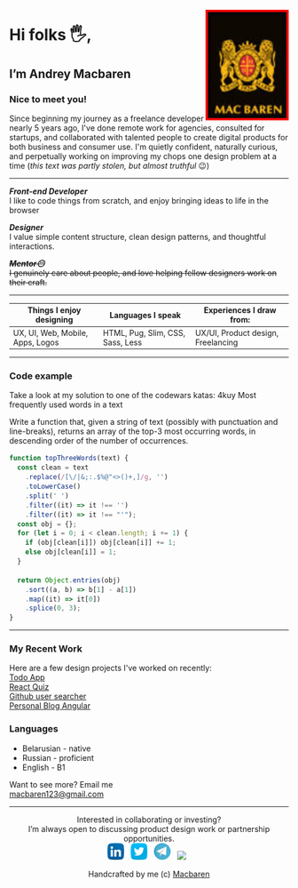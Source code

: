 <p>
  <img width="150" align='right' src="images/logo.jpg?raw=true">
</p>

# Hi folks 🖐️,

## I’m Andrey Macbaren

### Nice to meet you!

Since beginning my journey as a freelance developer nearly 5 years ago, I've done remote work for agencies, consulted for startups, and collaborated with talented people to create digital products for both business and consumer use. I'm quietly confident, naturally curious, and perpetually working on improving my chops one design problem at a time (_this text was partly stolen, but almost truthful_ 😉)

---

_**Front-end Developer**_  
I like to code things from scratch, and enjoy bringing ideas to life in the browser

_**Designer**_  
I value simple content structure, clean design patterns, and thoughtful interactions.

~~_**Mentor😶**_~~  
~~I genuinely care about people, and love helping fellow designers work on their craft.~~

---

| Things I enjoy designing         | Languages I speak                | Experiences I draw from:           |
| -------------------------------- | -------------------------------- | ---------------------------------- |
| UX, UI, Web, Mobile, Apps, Logos | HTML, Pug, Slim, CSS, Sass, Less | UX/UI, Product design, Freelancing |

---

### Code example

Take a look at my solution to one of the codewars katas: 4kuy Most frequently used words in a text

Write a function that, given a string of text (possibly with punctuation and line-breaks), returns an array of the top-3 most occurring words, in descending order of the number of occurrences.

```javascript
function topThreeWords(text) {
  const clean = text
    .replace(/[\/|&;:.$%@"<>()+,]/g, '')
    .toLowerCase()
    .split(' ')
    .filter((it) => it !== '')
    .filter((it) => it !== "'");
  const obj = {};
  for (let i = 0; i < clean.length; i += 1) {
    if (obj[clean[i]]) obj[clean[i]] += 1;
    else obj[clean[i]] = 1;
  }

  return Object.entries(obj)
    .sort((a, b) => b[1] - a[1])
    .map((it) => it[0])
    .splice(0, 3);
}
```

---

### My Recent Work

Here are a few design projects I've worked on recently:  
[Todo App](https://react-hooks-6af17.firebaseapp.com/)  
[React Quiz](https://react-quiz-b00d2.firebaseapp.com/)  
[Github user searcher](https://git-repo-searcher.herokuapp.com/)  
[Personal Blog Angular](https://macbaren-blog.web.app/)

### Languages

- Belarusian - native
- Russian - proficient
- English - B1

Want to see more? Email me  
macbaren123@gmail.com

---

<p align='center'>
<text>Interested in collaborating or investing?</text>
<br/>
<text>I’m always open to discussing product design work or partnership opportunities.</text>
<br/>
<a href="https://www.linkedin.com/in/andrey-macbaren/"><img height="30" src="images/linkedin.png?raw=true"></a>&nbsp;&nbsp;
<a href="https://twitter.com/macbarenI"><img height="30" src="images/twitter.png?raw=true"></a>&nbsp;&nbsp;
<a href="https://t.me/macbaren124"><img height="30" src="images/telegram.png?raw=true"></a>&nbsp;&nbsp;
<a href="https://www.codewars.com/users/Macbaren"><img height="30" src="https://www.codewars.com/users/Macbaren/badges/micro"></a>&nbsp;&nbsp;
</p>
<p align='center'>
Handcrafted by me (c)
<a href="https://github.com/Macbaren">Macbaren</a>
</p>
